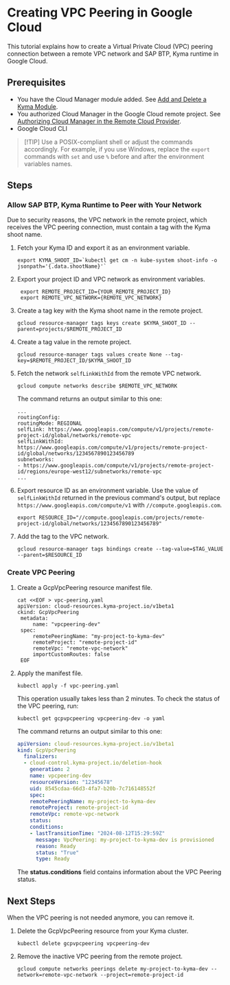 # Creating VPC Peering in Google Cloud

This tutorial explains how to create a Virtual Private Cloud (VPC) peering connection between a remote VPC network and SAP BTP, Kyma runtime in Google Cloud.

## Prerequisites

* You have the Cloud Manager module added. See [Add and Delete a Kyma Module](https://help.sap.com/docs/btp/sap-business-technology-platform-internal/enable-and-disable-kyma-module?state=DRAFT&version=Internal#loio1b548e9ad4744b978b8b595288b0cb5c).
* You authorized Cloud Manager in the Google Cloud remote project. See [Authorizing Cloud Manager in the Remote Cloud Provider](../00-31-vpc-peering-authorization.md#google-cloud).
* Google Cloud CLI

> [!TIP] Use a POSIX-compliant shell or adjust the commands accordingly. For example, if you use Windows, replace the `export` commands with `set` and use `%` before and after the environment variables names.

## Steps

### Allow SAP BTP, Kyma Runtime to Peer with Your Network

Due to security reasons, the VPC network in the remote project, which receives the VPC peering connection, must contain a tag with the Kyma shoot name.

1. Fetch your Kyma ID and export it as an environment variable.

   ```shell
   export KYMA_SHOOT_ID=`kubectl get cm -n kube-system shoot-info -o jsonpath='{.data.shootName}'`
   ```

2. Export your project ID and VPC network as environment variables.

    ```shell
     export REMOTE_PROJECT_ID={YOUR_REMOTE_PROJECT_ID}
     export REMOTE_VPC_NETWORK={REMOTE_VPC_NETWORK}
     ```

3. Create a tag key with the Kyma shoot name in the remote project.

   ```shell
   gcloud resource-manager tags keys create $KYMA_SHOOT_ID --parent=projects/$REMOTE_PROJECT_ID
   ```

4. Create a tag value in the remote project.

   ```shell
   gcloud resource-manager tags values create None --tag-key=$REMOTE_PROJECT_ID/$KYMA_SHOOT_ID
   ```

5. Fetch the network `selfLinkWithId` from the remote VPC network.

    ```shell
    gcloud compute networks describe $REMOTE_VPC_NETWORK
    ```

    The command returns an output similar to this one:

    ```shell
    ...
    routingConfig:
    routingMode: REGIONAL
    selfLink: https://www.googleapis.com/compute/v1/projects/remote-project-id/global/networks/remote-vpc
    selfLinkWithId: https://www.googleapis.com/compute/v1/projects/remote-project-id/global/networks/1234567890123456789
    subnetworks:
    - https://www.googleapis.com/compute/v1/projects/remote-project-id/regions/europe-west12/subnetworks/remote-vpc
    ...
    ```

6. Export resource ID as an environment variable. Use the value of `selfLinkWithId` returned in the previous command's output, but replace `https://www.googleapis.com/compute/v1` with `//compute.googleapis.com`.

    ```shell
    export RESOURCE_ID="//compute.googleapis.com/projects/remote-project-id/global/networks/1234567890123456789"
    ```

7. Add the tag to the VPC network.

    ```shell
    gcloud resource-manager tags bindings create --tag-value=$TAG_VALUE --parent=$RESOURCE_ID
    ```

### Create VPC Peering

1. Create a GcpVpcPeering resource manifest file.

   ```shell
   cat <<EOF > vpc-peering.yaml
   apiVersion: cloud-resources.kyma-project.io/v1beta1
   ckind: GcpVpcPeering
    metadata:
        name: "vpcpeering-dev"
    spec:
        remotePeeringName: "my-project-to-kyma-dev"
        remoteProject: "remote-project-id"
        remoteVpc: "remote-vpc-network"
        importCustomRoutes: false
    EOF
    ```

2. Apply the manifest file.

   ```shell
   kubectl apply -f vpc-peering.yaml
   ```

   This operation usually takes less than 2 minutes. To check the status of the VPC peering, run:

   ```shell
   kubectl get gcpvpcpeering vpcpeering-dev -o yaml
   ```

   The command returns an output similar to this one:

   ```yaml
   apiVersion: cloud-resources.kyma-project.io/v1beta1
   kind: GcpVpcPeering
     finalizers:
     - cloud-control.kyma-project.io/deletion-hook
       generation: 2
       name: vpcpeering-dev
       resourceVersion: "12345678"
       uid: 8545cdaa-66d3-4fa7-b20b-7c716148552f
       spec:
       remotePeeringName: my-project-to-kyma-dev
       remoteProject: remote-project-id
       remoteVpc: remote-vpc-network
       status:
       conditions:
       - lastTransitionTime: "2024-08-12T15:29:59Z"
         message: VpcPeering: my-project-to-kyma-dev is provisioned
         reason: Ready
         status: "True"
         type: Ready
   ```

   The **status.conditions** field contains information about the VPC Peering status.

## Next Steps

When the VPC peering is not needed anymore, you can remove it.

1. Delete the GcpVpcPeering resource from your Kyma cluster.

   ```shell
   kubectl delete gcpvpcpeering vpcpeering-dev
   ```

2. Remove the inactive VPC peering from the remote project.

   ```shell
   gcloud compute networks peerings delete my-project-to-kyma-dev --network=remote-vpc-network --project=remote-project-id
   ```
